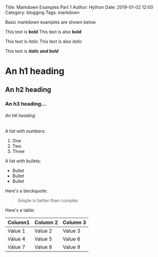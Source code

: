Title: Markdown Examples Part 1
Author: Hython
Date: 2019-01-02 12:00
Category: blogging
Tags: markdown

Basic markdown examples are shown below

This text is **bold**
This text is also __bold__

This text is *italic*
This text is also _italic_

This text is **_italic and bold_**

# An h1 heading
## An h2 heading
### An h3 heading...
###### An h6 heading

A list with numbers:  

1. One
2. Two
3. Three

A list with bullets:  

* Bullet
* Bullet
* Bullet

Here's a blockquote:

> Simple is better than complex

Here's a table:

| Column1 | Column 2 | Column 3 |
|---|---|---|
| Value 1 | Value 2 | Value 3 |
| Value 4 | Value 5 | Value 6 |
| Value 7 | Value 8 | Value 9 |